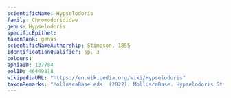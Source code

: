 ```yaml
---
scientificName: Hypselodoris
family: Chromodorididae
genus: Hypselodoris
specificEpithet: 
taxonRank: genus
scientificNameAuthorship: Stimpson, 1855
identificationQualifier: sp. 3
colours:
aphiaID: 137784
eolID: 46449818
wikipediaURL: "https://en.wikipedia.org/wiki/Hypselodoris"
taxonRemarks: "MolluscaBase eds. (2022). MolluscaBase. Hypselodoris Stimpson, 1855. Accessed through: World Register of Marine Species at: https://www.marinespecies.org/aphia.php?p=taxdetails&id=137784 on 2022-02-24"
---
```

